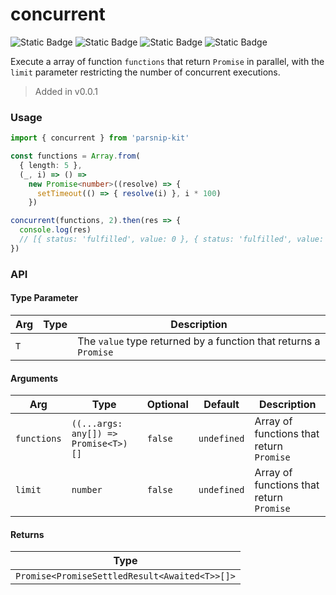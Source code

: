 # concurrent
![Static Badge](https://img.shields.io/badge/Statement%20Coverage-100.00%-brightgreen) ![Static Badge](https://img.shields.io/badge/Branch%20Coverage-100.00%-brightgreen) ![Static Badge](https://img.shields.io/badge/Function%20Coverage-100.00%-brightgreen) ![Static Badge](https://img.shields.io/badge/Line%20Coverage-100.00%-brightgreen)
      
Execute a array of function `functions` that return `Promise` in parallel, with the `limit` parameter restricting the number of concurrent executions.


> Added in v0.0.1



### Usage

```ts
import { concurrent } from 'parsnip-kit'

const functions = Array.from(
  { length: 5 },
  (_, i) => () =>
    new Promise<number>((resolve) => {
      setTimeout(() => { resolve(i) }, i * 100)
    })

concurrent(functions, 2).then(res => {
  console.log(res)
  // [{ status: 'fulfilled', value: 0 }, { status: 'fulfilled', value: 1 }, { status: 'fulfilled', value: 2 }, { status: 'fulfilled', value: 3 }, { status: 'fulfilled', value: 4 }]
})
```


### API

#### Type Parameter

| Arg | Type | Description |
| --- | --- | --- |
| `T` | ` ` | The `value` type returned by a function that returns a `Promise` |

#### Arguments

| Arg | Type | Optional | Default | Description |
| --- | --- | --- | --- | --- |
| `functions` | `((...args: any[]) => Promise<T>)[]` | `false` | `undefined` | Array of functions that return `Promise` |
| `limit` | `number` | `false` | `undefined` | Array of functions that return `Promise` |

#### Returns

| Type |
| ---  |
| `Promise<PromiseSettledResult<Awaited<T>>[]>`  |